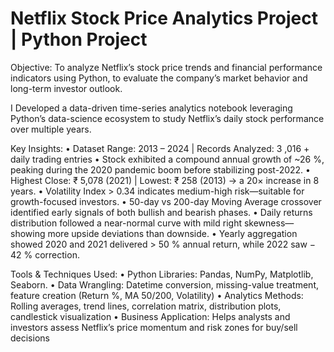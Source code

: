 # Netflix Stock Price Analytics Project | Python Project

Objective: To analyze Netflix’s stock price trends and financial performance indicators using Python, to evaluate the company’s market behavior and long-term investor outlook.

I Developed a data-driven time-series analytics notebook leveraging Python’s data-science ecosystem to study Netflix’s daily stock performance over multiple years.

Key Insights:
• Dataset Range: 2013 – 2024 | Records Analyzed: 3 ,016 + daily trading entries
• Stock exhibited a compound annual growth of ~26 %, peaking during the 2020 pandemic boom before stabilizing post-2022.
• Highest Close: ₹ 5,078 (2021) | Lowest: ₹ 258 (2013) → a 20× increase in 8 years.
• Volatility Index > 0.34 indicates medium-high risk—suitable for growth-focused investors.
• 50-day vs 200-day Moving Average crossover identified early signals of both bullish and bearish phases.
• Daily returns distribution followed a near-normal curve with mild right skewness—showing more upside deviations than downside.
• Yearly aggregation showed 2020 and 2021 delivered > 50 % annual return, while 2022 saw − 42 % correction.

Tools & Techniques Used:
• Python Libraries: Pandas, NumPy, Matplotlib, Seaborn.
• Data Wrangling: Datetime conversion, missing-value treatment, feature creation (Return %, MA 50/200, Volatility)
• Analytics Methods: Rolling averages, trend lines, correlation matrix, distribution plots, candlestick visualization
• Business Application: Helps analysts and investors assess Netflix’s price momentum and risk zones for buy/sell decisions
